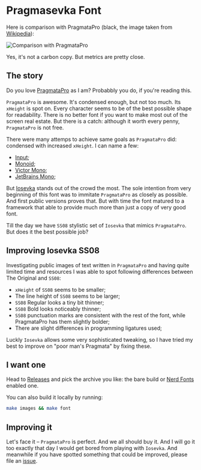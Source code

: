 # Pragmasevka Font

Here is comparison with PragmataPro (black, the image taken from [Wikipedia](https://en.wikipedia.org/wiki/PragmataPro)):

![Comparison with PragmataPro](https://github.com/shytikov/pragmasevka/blob/main/sample.png?raw=true)

Yes, it's not a carbon copy. But metrics are pretty close. 

## The story

Do you love [PragmataPro](https://fsd.it/shop/fonts/pragmatapro/) as I am? Probabbly you do, if you're reading this.

`PragmataPro` is awesome. It's condensed enough, but not too much. Its ``xHeight`` is spot on. Every character seems to be of the best possible shape for readability. There is no better font if you want to make most out of the screen real estate. But there is a catch: although it worth every penny, `PragmataPro` is not free.

There were many attemps to achieve same goals as `PragmataPro` did: condensed with increased `xHeight`. I can name a few:

- [Input](https://input.djr.com/);
- [Monoid](https://larsenwork.com/monoid/);
- [Victor Mono](https://rubjo.github.io/victor-mono/);
- [JetBrains Mono](https://www.jetbrains.com/lp/mono/);

But [Iosevka](https://github.com/be5invis/Iosevka) stands out of the crowd the most. The sole intention from very beginning of this font was to immitate `PragmataPro` as closely as possible. And first public versions proves that. But with time the font matured to a framework that able to provide much more than just a copy of very good font.

Till the day we have `SS08` stylistic set of `Iosevka` that mimics `PragmataPro`. But does it the best possible job?  

## Improving Iosevka SS08

Investigating public images of text written in `PragmataPro` and having quite limited time and resources I was able to spot following differences between The Original and `SS08`:

- `xHeight` of `SS08` seems to be smaller;
- The line height of `SS08` seems to be larger;
- `SS08` Regular looks a tiny bit thinner;
- `SS08` Bold looks noticeably thinner;
- `SS08` punctuation marks are consistent with the rest of the font, while PragmataPro has them slightly bolder;
- There are slight differences in programming ligatures used;

Luckly `Iosevka` allows some very sophisticated tweaking, so I have tried my best to improve on "poor man's Pragmata" by fixing these.

## I want one

Head to [Releases](https://github.com/shytikov/pragmasevka/releases) and pick the archive you like: the bare build or [Nerd Fonts](https://www.nerdfonts.com/) enabled one.

You can also build it locally by running:

```sh
make images && make font
```

## Improving it

Let's face it – `PragmataPro` is perfect. And we all should buy it. And I will go it too exactly that day I would get bored from playing with `Iosevka`. And meanwhile if you have spotted something that could be improved, please file an [issue](https://github.com/shytikov/pragmasevka/issues).

